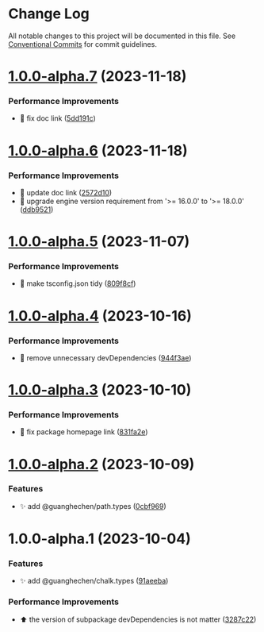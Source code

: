 # Change Log

All notable changes to this project will be documented in this file.
See [Conventional Commits](https://conventionalcommits.org) for commit guidelines.

# [1.0.0-alpha.7](https://github.com/guanghechen/sora/compare/@guanghechen/chalk.types@1.0.0-alpha.6...@guanghechen/chalk.types@1.0.0-alpha.7) (2023-11-18)


### Performance Improvements

* 📝 fix doc link ([5dd191c](https://github.com/guanghechen/sora/commit/5dd191c935c0b44fa713f283786dfe69608b22ed))





# [1.0.0-alpha.6](https://github.com/guanghechen/sora/compare/@guanghechen/chalk.types@1.0.0-alpha.5...@guanghechen/chalk.types@1.0.0-alpha.6) (2023-11-18)


### Performance Improvements

* 🔧 update doc link ([2572d10](https://github.com/guanghechen/sora/commit/2572d10b061d07dff282e6084685db26f48890a0))
* 🔧 upgrade engine version requirement from '>= 16.0.0' to '>= 18.0.0' ([ddb9521](https://github.com/guanghechen/sora/commit/ddb9521b529b2ca838554794339b9e27ac80b8aa))





# [1.0.0-alpha.5](https://github.com/guanghechen/sora/compare/@guanghechen/chalk.types@1.0.0-alpha.4...@guanghechen/chalk.types@1.0.0-alpha.5) (2023-11-07)


### Performance Improvements

* 🔧 make tsconfig.json tidy ([809f8cf](https://github.com/guanghechen/sora/commit/809f8cf6b18da2d8fbba1566a5f4a783b52683da))





# [1.0.0-alpha.4](https://github.com/guanghechen/sora/compare/@guanghechen/chalk.types@1.0.0-alpha.3...@guanghechen/chalk.types@1.0.0-alpha.4) (2023-10-16)


### Performance Improvements

* 🔧 remove unnecessary devDependencies ([944f3ae](https://github.com/guanghechen/sora/commit/944f3aee64e68ce52ca30237c7d0240a82c9c58f))





# [1.0.0-alpha.3](https://github.com/guanghechen/sora/compare/@guanghechen/chalk.types@1.0.0-alpha.2...@guanghechen/chalk.types@1.0.0-alpha.3) (2023-10-10)


### Performance Improvements

* 🔧 fix package homepage link ([831fa2e](https://github.com/guanghechen/sora/commit/831fa2e9bc9ab2d4eb6795d82e6fa7f9a20d1046))





# [1.0.0-alpha.2](https://github.com/guanghechen/sora/compare/@guanghechen/chalk.types@1.0.0-alpha.1...@guanghechen/chalk.types@1.0.0-alpha.2) (2023-10-09)


### Features

* ✨ add @guanghechen/path.types ([0cbf969](https://github.com/guanghechen/sora/commit/0cbf969f481a3ba066af66fda72ec8834aa18c52))





# 1.0.0-alpha.1 (2023-10-04)


### Features

* ✨ add @guanghechen/chalk.types ([91aeeba](https://github.com/guanghechen/sora/commit/91aeebab37ffba12683769ee63614e3f336231c6))


### Performance Improvements

* ⬆️ the version of subpackage devDependencies is not matter ([3287c22](https://github.com/guanghechen/sora/commit/3287c22fb150af6620c1c9f6f4b186498aea815b))
